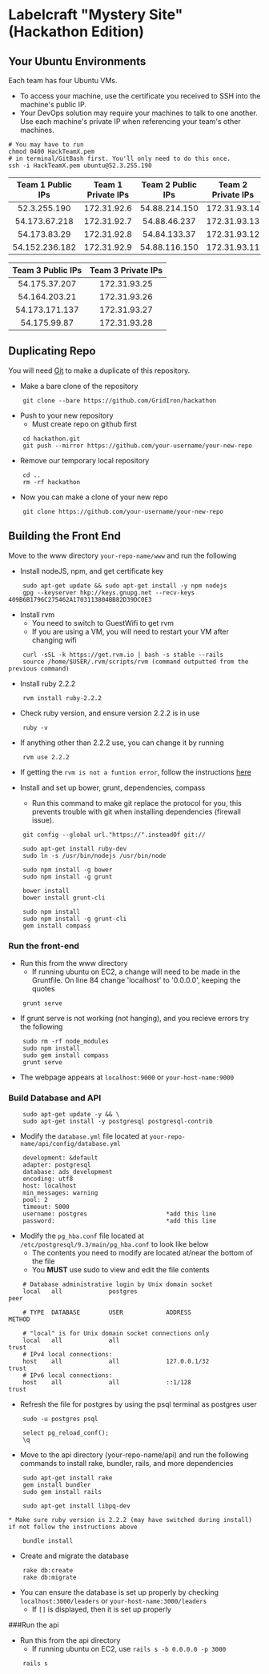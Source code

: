 # Labelcraft "Mystery Site" (Hackathon Edition)

## Your Ubuntu Environments
Each team has four Ubuntu VMs. 

- To access your machine, use the certificate you received to SSH into the machine's public IP.
- Your DevOps solution may require your machines to talk to one another. Use each machine's private IP when referencing your team's other machines.

```shell
# You may have to run 
chmod 0400 HackTeamX.pem 
# in terminal/GitBash first. You'll only need to do this once.
ssh -i HackTeamX.pem ubuntu@52.3.255.190
```

| Team 1 Public IPs      | Team 1 Private IPs       | Team 2 Public IPs      | Team 2 Private IPs       |
| :--------------------: |:------------------------:| :--------------------: |:------------------------:|
| 52.3.255.190           | 172.31.92.6      | 54.88.214.150          | 172.31.93.14      |
| 54.173.67.218          | 172.31.92.7      | 54.88.46.237           | 172.31.93.13      |
| 54.173.83.29           | 172.31.92.8      | 54.84.133.37           | 172.31.93.12      |
| 54.152.236.182         | 172.31.92.9      | 54.88.116.150          | 172.31.93.11      |


| Team 3 Public IPs      | Team 3 Private IPs       | 
| :--------------------: |:------------------------:|
| 54.175.37.207          | 172.31.93.25     | 
| 54.164.203.21          | 172.31.93.26      |
| 54.173.171.137          | 172.31.93.27     |
| 54.175.99.87        | 172.31.93.28    |

## Duplicating Repo  
You will need [Git][git] to make a duplicate of this repository. 


- Make a bare clone of the repository  
```	
	git clone --bare https://github.com/GridIron/hackathon
```
- Push to your new repository  
	- Must create repo on github first
```	
	cd hackathon.git  
	git push --mirror https://github.com/your-username/your-new-repo
```
- Remove our temporary local repository  
```	
	cd ..  
	rm -rf hackathon
```
- Now you can make a clone of your new repo  
```
	git clone https://github.com/your-username/your-new-repo
```


## Building the Front End
Move to the www directory `your-repo-name/www` and run the following

- Install nodeJS, npm, and get certificate key
```
	sudo apt-get update && sudo apt-get install -y npm nodejs
	gpg --keyserver hkp://keys.gnupg.net --recv-keys 409B6B1796C275462A1703113804BB82D39DC0E3
```

- Install rvm 
	- You need to switch to GuestWifi to get rvm
	- If you are using a VM, you will need to restart your VM after changing wifi
```
	curl -sSL -k https://get.rvm.io | bash -s stable --rails
	source /home/$USER/.rvm/scripts/rvm (command outputted from the previous command)
```
	
- Install ruby 2.2.2  
```
	rvm install ruby-2.2.2
```

- Check ruby version, and ensure version 2.2.2 is in use
```
	ruby -v
```

- If anything other than 2.2.2 use, you can change it by running
```
	rvm use 2.2.2
```		


- If getting the `rvm is not a funtion error`, follow the instructions [here][rvm]


- Install and set up bower, grunt, dependencies, compass
	- Run this command to make git replace the protocol for you, this prevents trouble with git when installing dependencies (firewall issue).
```
	git config --global url."https://".insteadOf git://
```

```
	sudo apt-get install ruby-dev
	sudo ln -s /usr/bin/nodejs /usr/bin/node

	sudo npm install -g bower
	sudo npm install -g grunt

	bower install
	bower install grunt-cli
	
	sudo npm install
	sudo npm install -g grunt-cli
	gem install compass
```

	
### Run the front-end  
- Run this from the www directory
	- If running ubuntu on EC2, a change will need to be made in the Gruntfile. On line 84 change 'localhost' to '0.0.0.0', keeping the quotes
```
	grunt serve	
```

- If grunt serve is not working (not hanging), and you recieve errors try the following
```
	sudo rm -rf node_modules
	sudo npm install
	sudo gem install compass
	grunt serve
```
- The webpage appears at `localhost:9000` or `your-host-name:9000`


### Build Database and API
```
	sudo apt-get update -y && \
  	sudo apt-get install -y postgresql postgresql-contrib
```

- Modify the `database.yml` file located at `your-repo-name/api/config/database.yml` 
```
  	development: &default  
  	adapter: postgresql  
  	database: ads_development  
  	encoding: utf8  
  	host: localhost  
  	min_messages: warning  
  	pool: 2  
  	timeout: 5000  
  	username: postgres						*add this line  
  	password:								*add this line  
```
- Modify the `pg_hba.conf` file located at `/etc/postgresql/9.3/main/pg_hba.conf` to look like below
	- The contents you need to modify are located at/near the bottom of the file
	- You **MUST** use sudo to view and edit the file contents
```
	# Database administrative login by Unix domain socket
	local   all             postgres                                peer

	# TYPE  DATABASE        USER            ADDRESS                 METHOD

	# "local" is for Unix domain socket connections only
	local   all             all                                     trust
	# IPv4 local connections:
	host    all             all             127.0.0.1/32            trust
	# IPv6 local connections:
	host    all             all             ::1/128                 trust
```
- Refresh the file for postgres by using the psql terminal as postgres user  
```
	sudo -u postgres psql
	
	select pg_reload_conf();
	\q
```

- Move to the api directory (your-repo-name/api) and run the following commands to install rake, bundler, rails, and more dependencies
```
	sudo apt-get install rake
	gem install bundler
	sudo gem install rails 
	
	sudo apt-get install libpq-dev

* Make sure ruby version is 2.2.2 (may have switched during install) if not follow the instructions above

	bundle install
```

- Create and migrate the database  
```
  	rake db:create  
  	rake db:migrate  
```

- You can ensure the database is set up properly by checking `localhost:3000/leaders` or `your-host-name:3000/leaders`
	- If `[]` is displayed, then it is set up properly


###Run the api  
- Run this from the api directory
	- If running ubuntu on EC2, use  `rails s -b 0.0.0.0 -p 3000` 
```
	rails s
```		


[git]: https://git-scm.com/book/en/v2/Getting-Started-Installing-Git
[rvm]: https://rvm.io/integration/gnome-terminal
